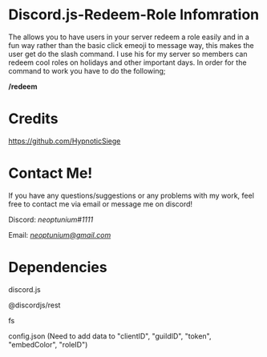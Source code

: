 # Discord.js-Redeem-Role Infomration

The allows you to have users in your server redeem a role easily and in a fun way rather than the basic click emeoji to message way, this makes the user get do the slash command. I use his for my server so members can redeem cool roles on holidays and other important days. In order for the command to work you have to do the following;

**/redeem**

# Credits
https://github.com/HypnoticSiege 

# Contact Me!
 If you have any questions/suggestions or any problems with my work, feel free to contact me via email or message me on discord!

  Discord: *neoptunium#1111*

  Email: *neoptunium@gmail.com*

# Dependencies 
discord.js

@discordjs/rest

fs

config.json (Need to add data to "clientID", "guildID", "token", "embedColor", "roleID")
